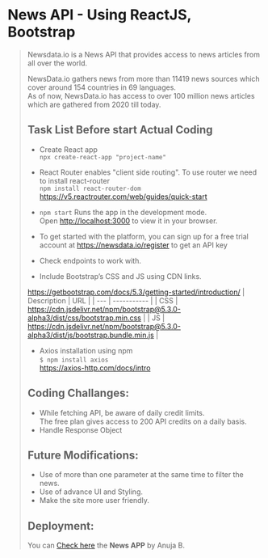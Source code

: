 # News API - Using ReactJS, Bootstrap

> Newsdata.io is a News API that provides access to news articles from all over the world.
> 
> NewsData.io gathers news from more than 11419 news sources which cover around 154 countries in 69 languages.\
> As of now, NewsData.io has access to over 100 million news articles which are gathered from 2020 till today.
> 
> ## Task List Before start Actual Coding ##
> - Create React app\
> `npx create-react-app "project-name"`
> 
> - React Router enables "client side routing". To use router we need to install react-router\
> `npm install react-router-dom`\
> https://v5.reactrouter.com/web/guides/quick-start
> 
> - `npm start`
> Runs the app in the development mode.\
> Open [http://localhost:3000](http://localhost:3000) to view it in your browser.
> - To get started with the platform, you can sign up for a free trial account at https://newsdata.io/register to get an API key
> - Check endpoints to work with.
> - Include Bootstrap’s CSS and JS using CDN links.
> 
> https://getbootstrap.com/docs/5.3/getting-started/introduction/
>  | Description | URL |
> | --- | ----------- |
> | CSS | https://cdn.jsdelivr.net/npm/bootstrap@5.3.0-alpha3/dist/css/bootstrap.min.css |
> | JS | https://cdn.jsdelivr.net/npm/bootstrap@5.3.0-alpha3/dist/js/bootstrap.bundle.min.js |
> - Axios installation using npm\
>   `$ npm install axios`\
>   https://axios-http.com/docs/intro
>
> ## Coding Challanges: 
> * While fetching API, be aware of daily credit limits.\
> The free plan gives access to 200 API credits on a daily basis. 
> * Handle Response Object
> ## Future Modifications:
> * Use of more than one parameter at the same time to filter the news.
> * Use of advance UI and Styling.
> * Make the site more user friendly.
> 
> ## Deployment: 
> You can [Check here](https://news-app-anuja.onrender.com) the **News APP**  by Anuja B. 